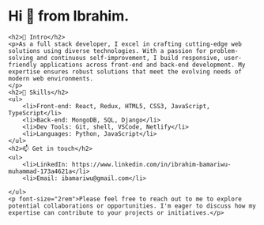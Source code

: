 

<!--
**techfussion/techfussion** is a ✨ _special_ ✨ repository because its `README.md` (this file) appears on your GitHub profile.

Here are some ideas to get you started:

- 🔭 I’m currently working on ...
- 🌱 I’m currently learning ...
- 👯 I’m looking to collaborate on ...
- 🤔 I’m looking for help with ...
- 💬 Ask me about ...
- 📫 How to reach me: ...
- 😄 Pronouns: ...
- ⚡ Fun fact: ...
-->
<div>
	<h1>Hi 👋 from Ibrahim. </h1>
	
	<h2>🌟 Intro</h2>
	<p>As a full stack developer, I excel in crafting cutting-edge web solutions using diverse technologies. With a passion for problem-solving and continuous self-improvement, I build responsive, user-friendly applications across front-end and back-end development. My expertise ensures robust solutions that meet the evolving needs of modern web environments.
	</p>
	<h2>🚀 Skills</h2>
	<ul>
		<li>Front-end: React, Redux, HTML5, CSS3, JavaScript, TypeScript</li>
		<li>Back-end: MongoDB, SQL, Django</li>
		<li>Dev Tools: Git, shell, VSCode, Netlify</li>
		<li>Languages: Python, JavaScript</li>
	</ul>
	<h2>📫 Get in touch</h2>
	<ul>
		<li>LinkedIn: https://www.linkedin.com/in/ibrahim-bamariwu-muhammad-173a4621a</li>
		<li>Email: ibamariwu@gmail.com</li>
		
	</ul>
	<p font-size="2rem">Please feel free to reach out to me to explore potential collaborations or opportunities. I'm eager to discuss how my expertise can contribute to your projects or initiatives.</p>

</div>

